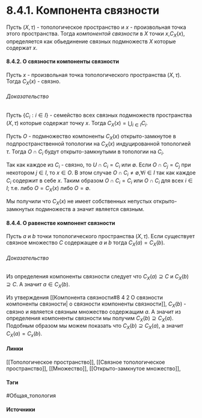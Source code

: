 # 8.4.1. Компонента связности
Пусть $(X,\tau)$ - топологическое пространство и $x$ - произвольная точка этого пространства. Тогда *компонентой связности* в $X$ точки $x$,$C_{X}(x)$, определяется как обьединение связных подмножеств $X$ которые содержат $x$.
#### 8.4.2. О связности компоненты связности
Пусть $x$ - произвольная точка топологического пространства $(X,\tau)$. Тогда $C_{X}(x)$ - связно.
###### Доказательство
Пусть $\{C_{i}:i\in I\}$ - семейство всех связных подмножеств пространства $(X,\tau)$ которые содержат точку $x$. Тогда $C_{X}(x)=\bigcup_{i\in I}C_{i}$.

Пусть $O$ - подмножество компоненты $C_{X}(x)$ открыто-замкнутое в подпространственной топологии на $C_{X}(x)$ индуцированной топологией $\tau$. Тогда $O\cap C_{i}$ будут открыто-замкнутыми в топологии на $C_{i}$.

Так как каждое из $C_{i}$ - связно, то $U\cap C_{i}=C_{i}$ или $\emptyset$. Если $O\cap C_{j}=C_{j}$ при некотором $j\in I$, то $x\in O$. В этом случае $O\cap C_{i}\ne\emptyset$,$\forall i\in I$ так как каждое $C_{i}$ содержит в себе $x$. Таким образом $O\cap C_{i}=C_{i}$ или $O\cap C_{i}$ для всех $i\in I$; т.е. либо $O=C_{X}(x)$ либо $O=\emptyset$.

Мы получили что $C_{X}(x)$ не имеет собственных непустых открыто-замкнутых подмножеств а значит является связным.
#### 8.4.4. О равенстве компонент связности
Пусть $a$ и $b$ точки топологического пространства $(X,\tau)$. Если существует связное множество $C$ содержащее $a$ и $b$ тогда $C_{X}(a)=C_{X}(b)$.
###### Доказательство
Из определения компоненты связности следует что $C_{X}(a)\supseteq C$ и $C_{X}(b)\supseteq C$. А значит $a\in C_{X}(b)$.

Из утверждения [[Компонента связности#8 4 2 О связности компоненты связности| о связности компоненты связности]], $C_{X}(b)$ - связно и является связным множество содержащим $a$. А значит из определения компоненты связности мы получим $C_{X}(b)\supseteq C_{X}(a)$.
Подобным образом мы можем показать что $C_{X}(b)\supseteq C_{X}(a)$, а значит $C_{X}(a)=C_{x}(b)$.
#### Линки
 [[Топологическое пространство]],
 [[Связное топологическое пространство]],
 [[Множество]],
 [[Открыто-замкнутое множество]],
#### Тэги
 #Общая_топология 
#### Источники
